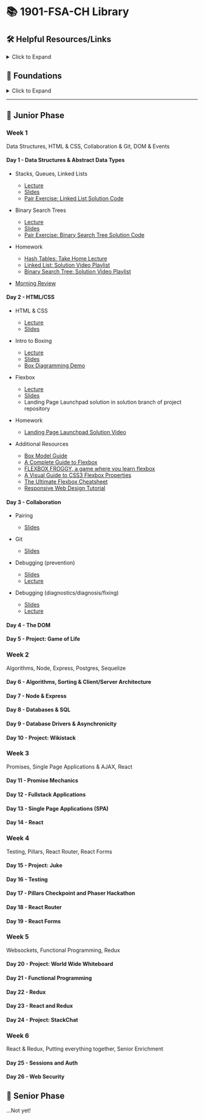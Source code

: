 # 📚 1901-FSA-CH Library

## 🛠️ Helpful Resources/Links

<details><summary>Click to Expand</summary>

- [Orientation Slides](orientation.pdf)
- [📖 Better Sequelize Documentation](https://sequelize-guides.netlify.com/)
- [🗺 Stack Map Diagram](https://fullstackacademy.github.io/stack-map/)
- [📺 Video: Debugging Node](https://youtu.be/N9w__SIB-wA)
- [📖 Effective git and github usage for pairing on workshops](https://gist.github.com/omriBernstein/4fd2c21be8416d5e5a69aabc6fa94b82)
- [📺 Additional Video outlining Github workflow when pairing on Workshops](http://www.youtube.com/watch?v=VJHyW8OmSaI)
- [📖 Fullstack Student / Alumni Blogs List](https://github.com/FullstackAcademy/student-blogs)
- [📖 Gist: Debugging](https://gist.github.com/glebec/8a0d06e54a4b3f95a33392f948e97b6a)
- [📺 Video: Debugging](https://youtu.be/-NoR8H_mrC0)
- [📖 Gist: Some code wars problems, categorized](https://gist.github.com/joedotjs/7614f84264bf20e49d39)
- [📖 Gist: Book Recommendations](https://gist.github.com/glebec/c8139b51feb86005504810b8f58a696c)
- [📖 Oh-My-ZSH cheatsheet](https://github.com/robbyrussell/oh-my-zsh/wiki/Cheatsheet)
- [📖 MVC vs Redux (Flux)](https://blog.gisspan.com/2017/02/Redux-Vs-MVC,-Why-and-How.html)
- [📖 Gist: Functional Programming](https://gist.github.com/glebec/a5c9309c7615d4bbdb838a4973e0f9d7)
- [🖼️ Unconscious Bias](01-junior-phase/Unconscious-Bias-1810-FSA-CH.pdf)
- [🗓 Calendar](https://calendar.google.com/calendar/embed?src=h4n6tjj9qj2o35qda5eo7i0v4k%40group.calendar.google.com&ctz=America%2FChicago)

</details>

## 🥚 Foundations

<details><summary>Click to Expand</summary>

### Fullstack Test First Solution Videos

- [📺 01 Properties](https://www.youtube.com/watch?v=YDoRg2topuA)
- [📺 02 Calculator](https://www.youtube.com/watch?v=komtSeCkzCA)
- [📺 03 RPN Calculator Playlist](https://www.youtube.com/playlist?list=PLx0iOsdUOUmnfk2sgE6qjfmAk6vbQVcNG)
- [📺 04 Loops Playlist](https://www.youtube.com/watch?v=66bl0bvyH2M&list=PLx0iOsdUOUmmHlW6T7IPy8uyiSgZp9R-E)
- [📺 05 Functions](https://www.youtube.com/watch?v=oAHIBcmFUsg)
- [📺 06 Functional](https://www.youtube.com/watch?v=fbf7aLX9dx4)
- [📺 07 Mammals](https://www.youtube.com/playlist?list=PLx0iOsdUOUmkJGuH7-4KJ6dToxFJzgVFh)
- [📺 08 Recursion](https://www.youtube.com/playlist?list=PLx0iOsdUOUmmrCVtFYTSvFgytB34qWT8a)

### Foundations Checkpoint

- [💬 Q & A](https://youtu.be/hanrq65sulg)

</details>

---

## 🐣 Junior Phase

### Week 1

Data Structures, HTML & CSS, Collaboration & Git, DOM & Events

#### Day 1 - Data Structures & Abstract Data Types

- Stacks, Queues, Linked Lists
  - [Lecture](https://youtu.be/a9rEIJJKH5k)
  - [Slides](01-junior-phase/01-data-structures/01-stacks-queues-lists.pdf)
  - [Pair Exercise: Linked List Solution Code](01-junior-phase/01-data-structures/PairExercise.LinkedList.Solution)

- Binary Search Trees
  - [Lecture](https://youtu.be/SpkOb6p9ED4)
  - [Slides](01-junior-phase/01-data-structures/02-binary-search-trees.pdf)
  - [Pair Exercise: Binary Search Tree Solution Code](01-junior-phase/01-data-structures/PairExercise.BinarySearchTree.Solution)

- Homework
  - [Hash Tables: Take Home Lecture](https://www.youtube.com/watch?v=_ly0_BpLJdk&feature=youtu.be)
  - [Linked List: Solution Video Playlist](https://www.youtube.com/playlist?list=PLx0iOsdUOUmmR3kE0iA2eIYNS_beMg8ti)
  - [Binary Search Tree: Solution Video Playlist](https://www.youtube.com/playlist?list=PLx0iOsdUOUmkvOhyAm1NUJ023D8PyaD-B)

- [Morning Review](https://youtu.be/dxaS95qjwh8)

#### Day 2 - HTML/CSS

- HTML & CSS
  - [Lecture](https://youtu.be/hu_ssRctomg)
  - [Slides](01-junior-phase/02-html-css/html-and-css.pdf)

- Intro to Boxing
  - [Lecture](https://youtu.be/ZOWMMvBzRvc)
  - [Slides](01-junior-phase/02-html-css/intro-to-boxing.pdf)
  - [Box Diagramming Demo](https://www.youtube.com/watch?v=iuG6mEmqT4I&feature=youtu.be)

- Flexbox
  - [Lecture](https://youtu.be/5rZ4FczckF8)
  - [Slides](01-junior-phase/02-html-css/flexbox.pdf)
  - Landing Page Launchpad solution in solution branch of project repository

- Homework
  - [Landing Page Launchpad Solution Video](https://www.youtube.com/watch?v=yTH1Wdl_ep8&feature=youtu.be)

- Additional Resources
  - [Box Model Guide](https://learn.shayhowe.com/html-css/opening-the-box-model/)
  - [A Complete Guide to Flexbox](https://css-tricks.com/snippets/css/a-guide-to-flexbox/)
  - [FLEXBOX FROGGY, a game where you learn flexbox](http://flexboxfroggy.com/)
  - [A Visual Guide to CSS3 Flexbox Properties](https://scotch.io/tutorials/a-visual-guide-to-css3-flexbox-properties)
  - [The Ultimate Flexbox Cheatsheet](https://www.sketchingwithcss.com/samplechapter/cheatsheet.html)
  - [Responsive Web Design Tutorial](https://www.smashingmagazine.com/2011/01/guidelines-for-responsive-web-design/)


#### Day 3 - Collaboration

- Pairing
  - [Slides](01-junior-phase/03-collaboration/pair-programming.pdf)

- Git
  - [Slides](01-junior-phase/03-collaboration/git.pdf)

- Debugging (prevention)
  - [Slides](01-junior-phase/03-collaboration/debugging-prevention.pdf)
  - [Lecture](https://youtu.be/YiVIybAv4iI)

- Debugging (diagnostics/diagnosis/fixing)
  - [Slides](01-junior-phase/03-collaboration/debugging-detection-and-diagnosis.pdf)
  - [Lecture](https://youtu.be/HUSBDfPP5Sg)

#### Day 4 - The DOM

#### Day 5 - Project: Game of Life


### Week 2

Algorithms, Node, Express, Postgres, Sequelize

#### Day 6 - Algorithms, Sorting & Client/Server Architecture

#### Day 7 - Node & Express

#### Day 8 - Databases & SQL

#### Day 9 - Database Drivers & Asynchronicity

#### Day 10 - Project: Wikistack


### Week 3

Promises, Single Page Applications & AJAX, React

#### Day 11 - Promise Mechanics

#### Day 12 - Fullstack Applications

#### Day 13 - Single Page Applications (SPA)

#### Day 14 - React


### Week 4

Testing, Pillars, React Router, React Forms

#### Day 15 - Project: Juke

#### Day 16 - Testing

#### Day 17 - Pillars Checkpoint and Phaser Hackathon

#### Day 18 - React Router

#### Day 19 - React Forms


### Week 5

Websockets, Functional Programming, Redux

#### Day 20 - Project: World Wide Whiteboard

#### Day 21 - Functional Programming

#### Day 22 - Redux

#### Day 23 - React and Redux

#### Day 24 - Project: StackChat


### Week 6

React & Redux, Putting everything together, Senior Enrichment

#### Day 25 - Sessions and Auth

#### Day 26 - Web Security



## 🦅 Senior Phase

…Not yet!
